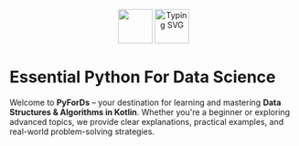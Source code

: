 <p align="center"> <img src="https://github.com/user-attachments/assets/0e460b32-ac3e-4b81-b77d-1ddd8a3b26c9"  width="60px"/> <img src="https://readme-typing-svg.demolab.com?font=Fira+Code&weight=600&size=18&pause=1000&color=866EE7&center=true&vCenter=true&width=435&lines=Essential+Structures+Python+For+Data+Science" height="60px" alt="Typing SVG" />
</p>


# Essential Python For Data Science

Welcome to **PyForDs** – your destination for learning and mastering **Data Structures & Algorithms in Kotlin**. Whether you're a beginner or exploring advanced topics, we provide clear explanations, practical examples, and real-world problem-solving strategies.

